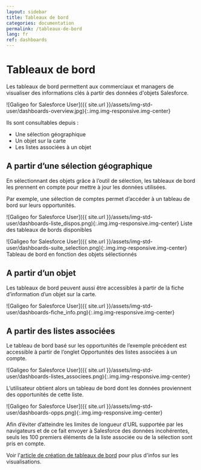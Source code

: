 ```yaml
---
layout: sidebar
title: Tableaux de bord
categories: documentation
permalink: /tableaux-de-bord
lang: fr
ref: dashboards
---
```


# Tableaux de bord

Les tableaux de bord permettent aux commerciaux et managers de visualiser des informations clés à partir des données d'objets Salesforce.

![Galigeo for Salesforce User]({{ site.url }}/assets/img-std-user/dashboards-overview.jpg){:.img.img-responsive.img-center}

Ils sont consultables depuis :

- Une sélection géographique
- Un objet sur la carte
- Les listes associées à un objet

## A partir d’une sélection géographique

En sélectionnant des objets grâce à l’outil de sélection, les tableaux de bord les prennent en compte pour mettre à jour les données utilisées.

Par exemple, une sélection de comptes permet d’accéder à un tableau de bord sur leurs opportunités.

![Galigeo for Salesforce User]({{ site.url }}/assets/img-std-user/dashboards-liste_dispos.png){:.img.img-responsive.img-center}
Liste des tableaux de bords disponibles

![Galigeo for Salesforce User]({{ site.url }}/assets/img-std-user/dashboards-suite_selection.png){:.img.img-responsive.img-center}
Tableau de bord en fonction des objets sélectionnés

## A partir d’un objet

Les tableaux de bord peuvent aussi être accessibles à partir de la fiche d’information d’un objet sur la carte.

![Galigeo for Salesforce User]({{ site.url }}/assets/img-std-user/dashboards-fiche_info.png){:.img.img-responsive.img-center}

## A partir des listes associées

Le tableau de bord basé sur les opportunités de l’exemple précédent est accessible à partir de l’onglet Opportunités des listes associées à un compte.

![Galigeo for Salesforce User]({{ site.url }}/assets/img-std-user/dashboards-listes_associees.png){:.img.img-responsive.img-center}

L’utilisateur obtient alors un tableau de bord dont les données proviennent des opportunités de cette liste.

![Galigeo for Salesforce User]({{ site.url }}/assets/img-std-user/dashboards-opps.png){:.img.img-responsive.img-center}

<div class="alert alert-info" role="alert">Afin d’éviter d’atteindre les limites de longueur d’URL supportée par les navigateurs et de ce fait envoyer à Salesforce des données incohérentes, seuls les 100 premiers éléments de la liste associée ou de la sélection sont pris en compte.</div>

Voir l'[article de création de tableaux de bord](/tableaux-de-bord-admin) pour plus d'infos sur les visualisations.